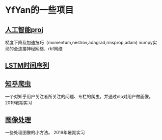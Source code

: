 # YfYan的一些项目


## [人工智能proj](https://github.com/YfYan/Artificial-Intelligence)
梯度下降及加速技巧（momentum,nestrov,adagrad,rmsprop,adam)
numpy实现的全连接神经网络，rbf网络
## [LSTM时间序列]()

## [知乎爬虫](https://yfyan.github.io/zhihu_crawl/)

一个对知乎用户关注者所关注的问题、专栏的爬虫，并通过nlp对用户做画像。2019暑期实习



## [图像处理](https://yfyan.github.io/picture_processing/)

一些处理图像的小方法。 2019年暑期实习










